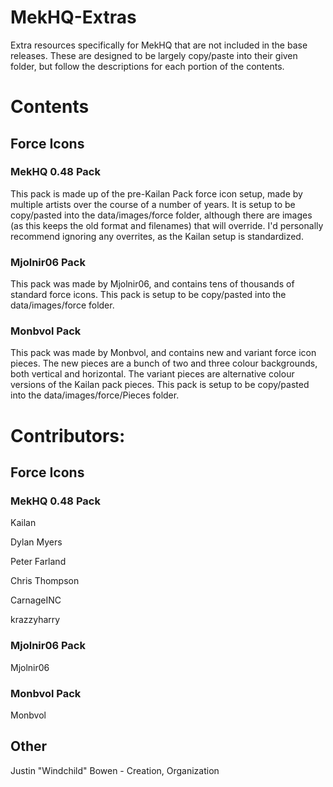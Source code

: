 # MekHQ-Extras
Extra resources specifically for MekHQ that are not included in the base releases. These are designed to be largely copy/paste into their given folder, but follow the descriptions for each portion of the contents.

# Contents
## Force Icons
### MekHQ 0.48 Pack
This pack is made up of the pre-Kailan Pack force icon setup, made by multiple artists over the course of a number of years. It is setup to be copy/pasted into the data/images/force folder, although there are images (as this keeps the old format and filenames) that will override. I'd personally recommend ignoring any overrites, as the Kailan setup is standardized.

### Mjolnir06 Pack
This pack was made by Mjolnir06, and contains tens of thousands of standard force icons.
This pack is setup to be copy/pasted into the data/images/force folder.

### Monbvol Pack
This pack was made by Monbvol, and contains new and variant force icon pieces. The new pieces are a bunch of two and three colour backgrounds, both vertical and horizontal. The variant pieces are alternative colour versions of the Kailan pack pieces.
This pack is setup to be copy/pasted into the data/images/force/Pieces folder.

# Contributors:
## Force Icons
### MekHQ 0.48 Pack
Kailan

Dylan Myers

Peter Farland 

Chris Thompson

CarnageINC

krazzyharry

### Mjolnir06 Pack
Mjolnir06

### Monbvol Pack
Monbvol

## Other
Justin "Windchild" Bowen - Creation, Organization
